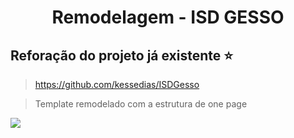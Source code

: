 <h1 align="center"> Remodelagem - ISD GESSO </h1>


## Reforação do projeto já existente ⭐️ 
> https://github.com/kessedias/ISDGesso

> Template remodelado com a estrutura de one page

<img src="https://i.ibb.co/9hGfkTQ/isd.gif">


